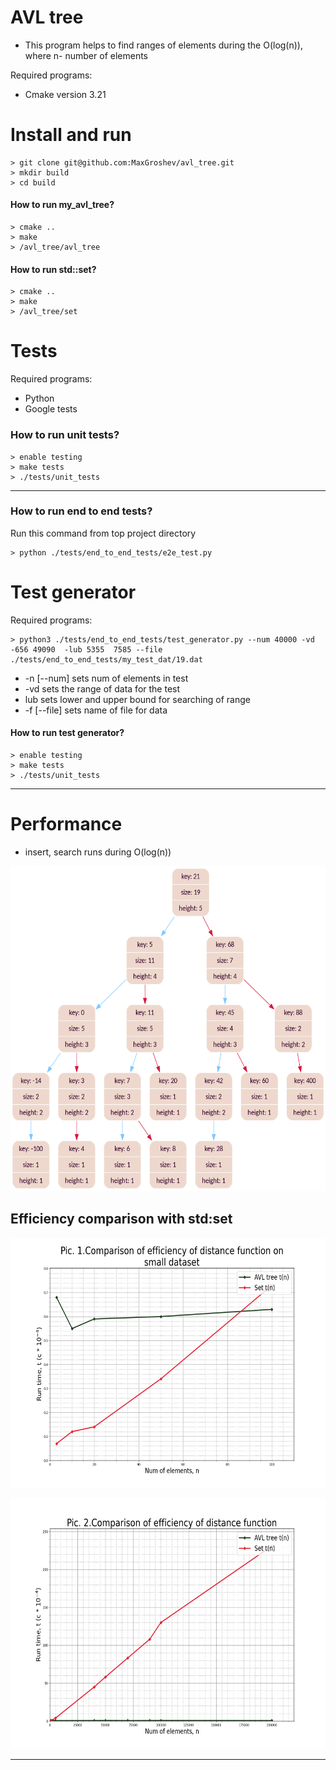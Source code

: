# AVL tree
- This program helps to find ranges of elements during the O(log(n)), where n- number of elements

Required programs:

-  Cmake version  3.21


# Install and run
```
> git clone git@github.com:MaxGroshev/avl_tree.git
> mkdir build
> cd build
```
#### How to run my_avl_tree?

```
> cmake ..
> make
> /avl_tree/avl_tree

```

#### How to run std::set?

```
> cmake ..
> make
> /avl_tree/set

```

# Tests
Required programs:

- Python
- Google tests


### How to run unit tests?
```
> enable testing
> make tests
> ./tests/unit_tests
```
---

### How to run end to end tests?
Run this command from top project directory
```
> python ./tests/end_to_end_tests/e2e_test.py

```

# Test generator
Required programs:

```
> python3 ./tests/end_to_end_tests/test_generator.py --num 40000 -vd -656 49090  -lub 5355  7585 --file ./tests/end_to_end_tests/my_test_dat/19.dat

```
 - -n  [--num] sets num of elements in test
 - -vd sets the range of data for the test
 - lub sets lower and upper bound for searching of range
 - -f [--file] sets name of file for data

#### How to run test generator?
```
> enable testing
> make tests
> ./tests/unit_tests
```
---

# Performance
- insert, search runs during O(log(n))

<p align="center">
  <img width="600" height="520" src="https://github.com/MaxGroshev/avl_tree/blob/master/efficiency_comp/tree_d1.png">
</p>

## Efficiency comparison with std:set

<p align="center">
  <img width="600" height="400" src="https://github.com/MaxGroshev/avl_tree/blob/master/efficiency_comp/start_graph.png">
</p>

<p align="center">
  <img width="600" height="400" src="https://github.com/MaxGroshev/avl_tree/blob/master/efficiency_comp/graph.png">
</p>

---
